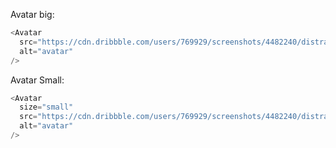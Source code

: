 Avatar big:

```js
<Avatar
  src="https://cdn.dribbble.com/users/769929/screenshots/4482240/distractions-dribbble.gif"
  alt="avatar"
/>
```

Avatar Small:

```js
<Avatar
  size="small"
  src="https://cdn.dribbble.com/users/769929/screenshots/4482240/distractions-dribbble.gif"
  alt="avatar"
/>
```
